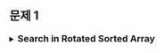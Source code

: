 ## 문제 1

<details>
<summary><strong style="font-size:1.17em">Search in Rotated Sorted Array</strong></summary>

문제링크: https://leetcode.com/problems/search-in-rotated-sorted-array/description/?envType=problem-list-v2&envId=binary-search&difficulty=MEDIUM%2CEASY

### Search in Rotated Sorted Array

네, "Search in Rotated Sorted Array" 문제의 핵심 아이디어를 더 깊게 설명해드리겠습니다.

1. **회전된 배열의 특징**
```
원래 배열:    [0, 1, 2, 4, 5, 6, 7]
회전된 배열:   [4, 5, 6, 7, 0, 1, 2]
```
- 중요한 점은 회전된 배열에서도 **항상 한쪽은 정렬되어 있다**는 것입니다
- 어떤 지점을 잡더라도, 왼쪽 또는 오른쪽 중 하나는 반드시 정렬되어 있습니다

2. **정렬된 부분 찾기**
```
[4, 5, 6, 7, 0, 1, 2]
 L     M        R
```
- mid 값과 left 값을 비교하여 왼쪽이 정렬되어 있는지 확인:
    - nums[left] <= nums[mid]: 왼쪽이 정렬됨
    - 그렇지 않으면: 오른쪽이 정렬됨

3. **왼쪽이 정렬된 경우의 예시**
```
[4, 5, 6, 7, 0, 1, 2]
 L     M        R
```
- nums[left] <= nums[mid]이므로 왼쪽 [4,5,6,7]은 정렬되어 있음
- target이 4와 7 사이에 있다면 오른쪽 부분은 볼 필요가 없음
- target이 이 범위를 벗어나면 오른쪽을 봐야 함

4. **오른쪽이 정렬된 경우의 예시**
```
[6, 7, 0, 1, 2, 4, 5]
 L     M        R
```
- nums[left] > nums[mid]이므로 오른쪽 [1,2,4,5]가 정렬되어 있음
- target이 1과 5 사이에 있다면 왼쪽 부분은 볼 필요가 없음
- target이 이 범위를 벗어나면 왼쪽을 봐야 함

5. **실제 동작 예시**
   target = 0을 찾는 경우:
```
Step 1: [4, 5, 6, 7, 0, 1, 2]
         L     M        R
- 왼쪽이 정렬됨 [4,5,6,7]
- 0은 이 범위에 없음 -> 오른쪽으로 이동

Step 2: [4, 5, 6, 7, 0, 1, 2]
                  M     R
- 오른쪽이 정렬됨 [0,1,2]
- 0은 이 범위에 있음 -> 찾음!
```

6. **경계 조건들**:
- 배열의 길이가 0인 경우
- 배열의 길이가 1인 경우
- target이 배열의 최소값보다 작은 경우
- target이 배열의 최대값보다 큰 경우

이 알고리즘이 효율적인 이유:
1. 항상 절반을 제거할 수 있음 (O(log n))
2. 추가 공간이 필요하지 않음 (O(1) 공간)
3. 한 번의 순회로 결과를 찾을 수 있음

이렇게 정렬된 부분을 활용하여 이진 탐색을 수행하는 것이 이 문제의 핵심 아이디어입니다. 기존의 이진 탐색을 회전된 배열에 맞게 약간 수정한 것이라고 볼 수 있습니다.


### 코드

```java
class Solution {
    public int search(int[] nums, int target) {
        
        if(nums == null || nums.length==0){
            return -1;
        }

        int left = 0;
        int right = nums.length-1;
        
        while(left <= right){
            int mid = left + (right-left)/2;

            // 중간값과 타겟이 같다면 반환
            if(nums[mid] == target){
                return mid;
            }

            // 왼쪽이 정렬되어있을 경우
            if(nums[left] <= nums[mid]){
                //그리고 타겟이 왼쪽 정렬에 있을 경우
                if(nums[left] <= target && nums[mid] > target){
                    right = mid-1;
                }else{
                    left = mid+1;
                }
            }else{

                // 타겟이 오른쪽 정렬에 있을 경우
                if(nums[mid]< target && target <= nums[right]){
                    left = mid+1;
                }else{
                    right = mid-1;
                }
            }
        }

        return -1;
        
    }
}
```

</details>

